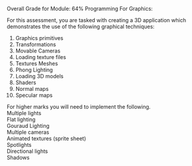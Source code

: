 Overall Grade for Module: 64%
Programming For Graphics:

For this assessment, you are tasked with creating a 3D application which demonstrates the use of the following graphical techniques:  
1. Graphics primitives  
2. Transformations  
3. Movable Cameras  
4. Loading texture files  
5. Textures Meshes  
6. Phong Lighting  
7. Loading 3D models  
8. Shaders  
9. Normal maps  
10. Specular maps

For higher marks you will need to implement the following.  
Multiple lights  
Flat lighting  
Gouraud Lighting  
Multiple cameras  
Animated textures (sprite sheet)  
Spotlights  
Directional lights  
Shadows  
